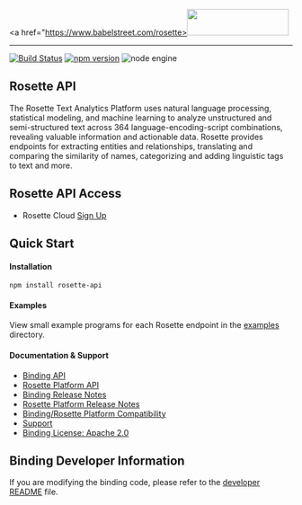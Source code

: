 <a href="https://www.babelstreet.com/rosette><img src="https://s3.amazonaws.com/styleguide.basistech.com/logos/rosette-logo.png" width="181" height="47" /></a>

---

[![Build Status](https://travis-ci.org/rosette-api/nodejs.svg?branch=develop)](https://travis-ci.org/rosette-api/nodejs)
[![npm version](https://badge.fury.io/js/rosette-api.svg)](https://badge.fury.io/js/rosette-api)
![node engine](https://img.shields.io/node/v/rosette-api.svg)

## Rosette API
The Rosette Text Analytics Platform uses natural language processing, statistical modeling, and machine learning to
analyze unstructured and semi-structured text across 364 language-encoding-script combinations, revealing valuable
information and actionable data. Rosette provides endpoints for extracting entities and relationships, translating and
comparing the similarity of names, categorizing and adding linguistic tags to text and more.

## Rosette API Access
- Rosette Cloud [Sign Up](https://developer.rosette.com/signup)

## Quick Start

#### Installation
`npm install rosette-api`

#### Examples
View small example programs for each Rosette endpoint in the [examples](https://github.com/rosette-api/nodejs/tree/develop/examples) directory.

#### Documentation & Support
- [Binding API](https://rosette-api.github.io/nodejs/)
- [Rosette Platform API](https://developer.rosette.com/features-and-functions)
- [Binding Release Notes](https://github.com/rosette-api/nodejs/wiki/Release-Notes)
- [Rosette Platform Release Notes](https://support.rosette.com/hc/en-us/articles/360018354971-Release-Notes)
- [Binding/Rosette Platform Compatibility](https://developer.rosette.com/features-and-functions?javascript#)
- [Support](https://support.rosette.com)
- [Binding License: Apache 2.0](https://github.com/rosette-api/nodejs/blob/develop/LICENSE.txt)

## Binding Developer Information
If you are modifying the binding code, please refer to the [developer README](https://github.com/rosette-api/nodejs/blob/develop/DEVELOPER.md) file.
